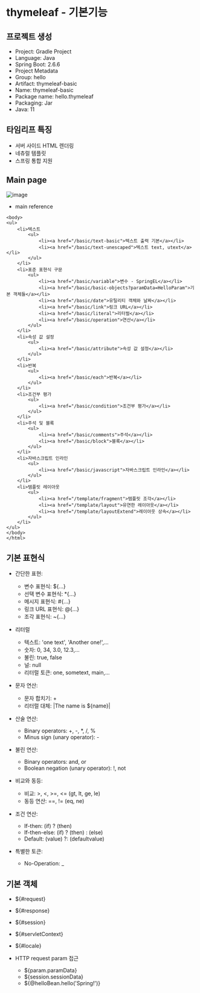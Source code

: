 thymeleaf - 기본기능
===================

## 프로젝트 생성

* Project: Gradle Project
* Language: Java
* Spring Boot: 2.6.6
* Project Metadata
* Group: hello
* Artifact: thymeleaf-basic
* Name: thymeleaf-basic
* Package name: hello.thymeleaf
* Packaging: Jar
* Java: 11

## 타임리프 특징

* 서버 사이드 HTML 렌더링
* 네츄럴 템플릿
* 스프링 통합 지원


## Main page

![image](https://user-images.githubusercontent.com/94096054/161893826-7d87eb91-4e0c-4503-8ffe-64c32b54af9a.png)


* main reference

```
<body>
<ul>
    <li>텍스트
        <ul>
            <li><a href="/basic/text-basic">텍스트 출력 기본</a></li>
            <li><a href="/basic/text-unescaped">텍스트 text, utext</a></li>
        </ul>
    </li>
    <li>표준 표현식 구문
        <ul>
            <li><a href="/basic/variable">변수 - SpringEL</a></li>
            <li><a href="/basic/basic-objects?paramData=HelloParam">기본 객체들</a></li>
            <li><a href="/basic/date">유틸리티 객체와 날짜</a></li>
            <li><a href="/basic/link">링크 URL</a></li>
            <li><a href="/basic/literal">리터럴</a></li>
            <li><a href="/basic/operation">연산</a></li>
        </ul>
    </li>
    <li>속성 값 설정
        <ul>
            <li><a href="/basic/attribute">속성 값 설정</a></li>
        </ul>
    </li>
    <li>반복
        <ul>
            <li><a href="/basic/each">반복</a></li>
        </ul>
    </li>
    <li>조건부 평가
        <ul>
            <li><a href="/basic/condition">조건부 평가</a></li>
        </ul>
    </li>
    <li>주석 및 블록
        <ul>
            <li><a href="/basic/comments">주석</a></li>
            <li><a href="/basic/block">블록</a></li>
        </ul>
    </li>
    <li>자바스크립트 인라인
        <ul>
            <li><a href="/basic/javascript">자바스크립트 인라인</a></li>
        </ul>
    </li>
    <li>템플릿 레이아웃
        <ul>
            <li><a href="/template/fragment">템플릿 조각</a></li>
            <li><a href="/template/layout">유연한 레이아웃</a></li>
            <li><a href="/template/layoutExtend">레이아웃 상속</a></li>
        </ul>
    </li>
</ul>
</body>
</html>

```


## 기본 표현식

* 간단한 표현:
  
  + 변수 표현식: ${...}
  + 선택 변수 표현식: *{...}
  + 메시지 표현식: #{...}
  + 링크 URL 표현식: @{...}
  + 조각 표현식: ~{...}

* 리터럴
  
  + 텍스트: 'one text', 'Another one!',…
  + 숫자: 0, 34, 3.0, 12.3,…
  + 불린: true, false
  + 널: null
  + 리터럴 토큰: one, sometext, main,…

* 문자 연산:
  
  + 문자 합치기: +
  + 리터럴 대체: |The name is ${name}|

* 산술 연산:
  
  + Binary operators: +, -, *, /, %
  + Minus sign (unary operator): -

* 불린 연산:
  
  + Binary operators: and, or
  + Boolean negation (unary operator): !, not

* 비교와 동등:
  
  + 비교: >, <, >=, <= (gt, lt, ge, le)
  + 동등 연산: ==, != (eq, ne)

* 조건 연산:
  
  + If-then: (if) ? (then)
  + If-then-else: (if) ? (then) : (else)
  + Default: (value) ?: (defaultvalue)

* 특별한 토큰:
  
  + No-Operation: _


## 기본 객체

* ${#request}
* ${#response}
* ${#session}
* ${#servletContext}
* ${#locale}

* HTTP request param 접근

  + ${param.paramData}
  + ${session.sessionData}
  + ${@helloBean.hello('Spring!')}

